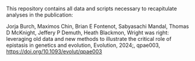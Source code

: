This repository contains all data and scripts necessary to recapitulate analyses in the publication: 

Jorja Burch, Maximos Chin, Brian E Fontenot, Sabyasachi Mandal, Thomas D McKnight, Jeffery P Demuth, Heath Blackmon, Wright was right: leveraging old data and new methods to illustrate the critical role of epistasis in genetics and evolution, Evolution, 2024;, qpae003, https://doi.org/10.1093/evolut/qpae003

